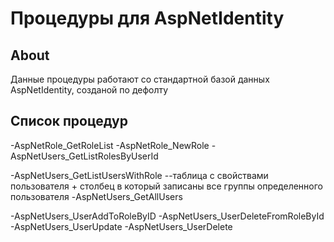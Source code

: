 # Процедуры для  AspNetIdentity
    


## About <a name = "abaut"></a>

Данные процедуры работают со стандартной базой данных AspNetIdentity, созданой по дефолту 

## Список процедур <a name = "getting_started"></a>

-AspNetRole_GetRoleList
-AspNetRole_NewRole
-AspNetUsers_GetListRolesByUserId

-AspNetUsers_GetListUsersWithRole --таблица с свойствами пользователя + столбец в который записаны все группы определенного пользователя
-AspNetUsers_GetAllUsers

-AspNetUsers_UserAddToRoleByID
-AspNetUsers_UserDeleteFromRoleById
-AspNetUsers_UserUpdate
-AspNetUsers_UserDelete
